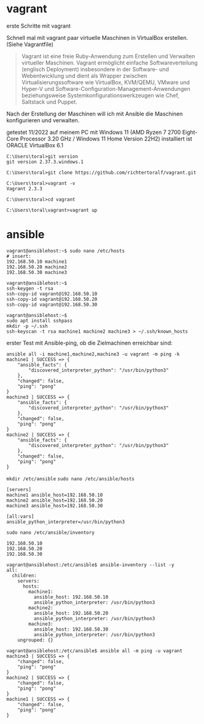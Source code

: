 # vagrant
erste Schritte mit vagrant

Schnell mal mit vagrant paar virtuelle Maschinen in VirtualBox erstellen. (Siehe Vagrantfile)

>Vagrant ist eine freie Ruby-Anwendung zum Erstellen und Verwalten virtueller Maschinen. Vagrant ermöglicht einfache Softwareverteilung (englisch Deployment) insbesondere in der Software- und Webentwicklung und dient als Wrapper zwischen Virtualisierungssoftware wie VirtualBox, KVM/QEMU, VMware und Hyper-V und Software-Configuration-Management-Anwendungen beziehungsweise Systemkonfigurationswerkzeugen wie Chef, Saltstack und Puppet.

Nach der Erstellung der Maschinen will ich mit Ansible die Maschinen konfigurieren und verwalten.

getestet 11/2022 auf meinem PC mit Windows 11 (AMD Ryzen 7 2700 Eight-Core Processor 3.20 GHz / Windows 11 Home Version 22H2)
installiert ist ORACLE VirtualBox 6.1

```
C:\Users\toral>git version
git version 2.37.3.windows.1

C:\Users\toral>git clone https://github.com/richtertoralf/vagrant.git

C:\Users\toral>vagrant -v
Vagrant 2.3.3

C:\Users\toral>cd vagrant

C:\Users\toral\vagrant>vagrant up
```

# ansible
```
vagrant@ansiblehost:~$ sudo nano /etc/hosts
# insert:
192.168.50.10 machine1
192.168.50.20 machine2
192.168.50.30 machine3
```
```
vagrant@ansiblehost:~$ 
ssh-keygen -t rsa
ssh-copy-id vagrant@192.168.50.10
ssh-copy-id vagrant@192.168.50.20
ssh-copy-id vagrant@192.168.50.30
```
```
vagrant@ansiblehost:~$
sudo apt install sshpass
mkdir -p ~/.ssh
ssh-keyscan -t rsa machine1 machine2 machine3 > ~/.ssh/known_hosts
```
erster Test mit Ansible-ping, ob die Zielmachinen erreichbar sind:
```
ansible all -i machine1,machine2,machine3 -u vagrant -m ping -k
machine1 | SUCCESS => {
    "ansible_facts": {
        "discovered_interpreter_python": "/usr/bin/python3"
    },
    "changed": false,
    "ping": "pong"
}
machine3 | SUCCESS => {
    "ansible_facts": {
        "discovered_interpreter_python": "/usr/bin/python3"
    },
    "changed": false,
    "ping": "pong"
}
machine2 | SUCCESS => {
    "ansible_facts": {
        "discovered_interpreter_python": "/usr/bin/python3"
    },
    "changed": false,
    "ping": "pong"
}
```

`mkdir /etc/ansible`
`sudo nano /etc/ansible/hosts`
```
[servers]
machine1 ansible_host=192.168.50.10
machine2 ansible_host=192.168.50.20
machine3 ansible_host=192.168.50.30

[all:vars]
ansible_python_interpreter=/usr/bin/python3
```
`sudo nano /etc/ansible/inventory`
```
192.168.50.10
192.168.50.20
192.168.50.30
```

```
vagrant@ansiblehost:/etc/ansible$ ansible-inventory --list -y
all:
  children:
    servers:
      hosts:
        machine1:
          ansible_host: 192.168.50.10
          ansible_python_interpreter: /usr/bin/python3
        machine2:
          ansible_host: 192.168.50.20
          ansible_python_interpreter: /usr/bin/python3
        machine3:
          ansible_host: 192.168.50.30
          ansible_python_interpreter: /usr/bin/python3
    ungrouped: {}
```

```
vagrant@ansiblehost:/etc/ansible$ ansible all -m ping -u vagrant
machine3 | SUCCESS => {
    "changed": false,
    "ping": "pong"
}
machine2 | SUCCESS => {
    "changed": false,
    "ping": "pong"
}
machine1 | SUCCESS => {
    "changed": false,
    "ping": "pong"
}
```
